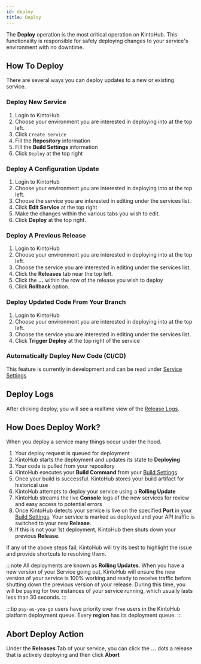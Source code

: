 ```yaml
---
id: deploy
title: Deploy
---
```


The **Deploy** operation is the most critical operation on KintoHub.
This functionality is responsible for safely deploying changes to your service's environment with no downtime.

## How To Deploy

There are several ways you can deploy updates to a new or existing service.

### Deploy New Service

1. Login to KintoHub
2. Choose your environment you are interested in deploying into at the top left.
3. Click `Create Service`
4. Fill the **Repository** information
5. Fill the **Build Settings** information
6. Click `Deploy` at the top right

### Deploy A Configuration Update

1. Login to KintoHub
2. Choose your environment you are interested in deploying into at the top left.
3. Choose the service you are interested in editing under the services list.
4. Click **Edit Service** at the top right
5. Make the changes within the various tabs you wish to edit.
6. Click **Deploy** at the top right.

### Deploy A Previous Release

1. Login to KintoHub
2. Choose your environment you are interested in deploying into at the top left.
3. Choose the service you are interested in editing under the services list.
4. Click the **Releases** tab near the top left.
5. Click the **...** within the row of the release you wish to deploy
6. Click **Rollback** option.

### Deploy Updated Code From Your Branch

1. Login to KintoHub
2. Choose your environment you are interested in deploying into at the top left.
3. Choose the service you are interested in editing under the services list.
4. Click **Trigger Deploy** at the top right of the service

### Automatically Deploy New Code (CI/CD)

This feature is currently in development and can be read under [Service Settings](anatomy-settings.md)

## Deploy Logs

After clicking deploy, you will see a realtime view of the [Release Logs](anatomy-releases.md).

## How Does Deploy Work?

When you deploy a service many things occur under the hood.

1. Your deploy request is queued for deployment
2. KintoHub starts the deployment and updates its state to **Deploying**
3. Your code is pulled from your repository
4. KintoHub executes your **Build Command** from your [Build Settings](anatomy-build-settings.md)
5. Once your build is successful. KintoHub stores your build artifact for historical use
6. KintoHub attempts to deploy your service using a **Rolling Update**
7. KintoHub streams the live **Console** logs of the new services for review and easy access to potential errors
8. Once KintoHub detects your service is live on the specified **Port** in your [Build Settings](anatomy-build-settings.md). Your service is marked as deployed and your API traffic is switched to your new **Release**.
9. If this is not your 1st deployment, KintoHub then shuts down your previous **Release**.

If any of the above steps fail, KintoHub will try its best to highlight the issue and provide shortcuts to resolving them.

:::note
All deployments are known as **Rolling Updates**.
When you have a new version of your Service going out, KintoHub will ensure the new version of your service is 100% working and ready to receive traffic before shutting down the previous version of your release.
During this time, you will be paying for two instances of your service running, which usually lasts less than 30 seconds.
:::

:::tip
`pay-as-you-go` users have priority over `free` users in the KintoHub platform deployment queue.
Every **region** has its deployment queue.
:::
 
## Abort Deploy Action

Under the **Releases** Tab of your service, you can click the **...** dots a release that is actively deploying and then click **Abort**
